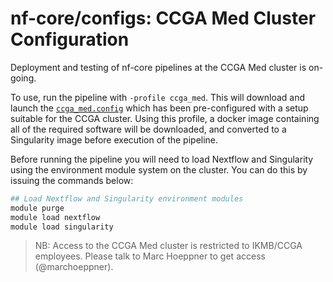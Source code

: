 # nf-core/configs: CCGA Med Cluster Configuration

Deployment and testing of nf-core pipelines at the CCGA Med cluster is on-going. 

To use, run the pipeline with `-profile ccga_med`. This will download and launch the [`ccga_med.config`](../conf/ccga_med.config) which has been pre-configured with a setup suitable for the CCGA cluster. Using this profile, a docker image containing all of the required software will be downloaded, and converted to a Singularity image before execution of the pipeline.

Before running the pipeline you will need to load Nextflow and Singularity using the environment module system on the cluster. You can do this by issuing the commands below:

```bash
## Load Nextflow and Singularity environment modules
module purge
module load nextflow 
module load singularity
```

>NB: Access to the CCGA Med cluster is restricted to IKMB/CCGA employees. Please talk to Marc Hoeppner to get access (@marchoeppner).

